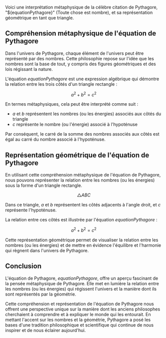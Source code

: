 Voici une interprétation métaphysique de la célèbre citation de Pythagore, "${equationPythagore}" (Toute chose est nombre), et sa représentation géométrique en tant que triangle.

## Compréhension métaphysique de l'équation de Pythagore

Dans l'univers de Pythagore, chaque élément de l'univers peut être représenté par des nombres. Cette philosophie repose sur l'idée que les nombres sont la base de tout, y compris des figures géométriques et des lois régissant la nature.

L'équation ${equationPythagore}$ est une expression algébrique qui démontre la relation entre les trois côtés d'un triangle rectangle :

$$a^2 + b^2 = c^2$$

En termes métaphysiques, cela peut être interprété comme suit :

- $a$ et $b$ représentent les nombres (ou les énergies) associés aux côtés du triangle
- $c$ représente le nombre (ou l'énergie) associé à l'hypoténuse

Par conséquent, le carré de la somme des nombres associés aux côtés est égal au carré du nombre associé à l'hypoténuse.

## Représentation géométrique de l'équation de Pythagore

En utilisant cette compréhension métaphysique de l'équation de Pythagore, nous pouvons représenter la relation entre les nombres (ou les énergies) sous la forme d'un triangle rectangle.

$$\triangle{ABC}$$

Dans ce triangle, $a$ et $b$ représentent les côtés adjacents à l'angle droit, et $c$ représente l'hypoténuse.

La relation entre ces côtés est illustrée par l'équation ${equationPythagore}$ :

$$a^2 + b^2 = c^2$$

Cette représentation géométrique permet de visualiser la relation entre les nombres (ou les énergies) et de mettre en évidence l'équilibre et l'harmonie qui règnent dans l'univers de Pythagore.

## Conclusion

L'équation de Pythagore, ${equationPythagore}$, offre un aperçu fascinant de la pensée métaphysique de Pythagore. Elle met en lumière la relation entre les nombres (ou les énergies) qui régissent l'univers et la manière dont ils sont représentés par la géométrie.

Cette compréhension et représentation de l'équation de Pythagore nous offrent une perspective unique sur la manière dont les anciens philosophes cherchaient à comprendre et à expliquer le monde qui les entourait. En mettant l'accent sur les nombres et la géométrie, Pythagore a posé les bases d'une tradition philosophique et scientifique qui continue de nous inspirer et de nous éclairer aujourd'hui.